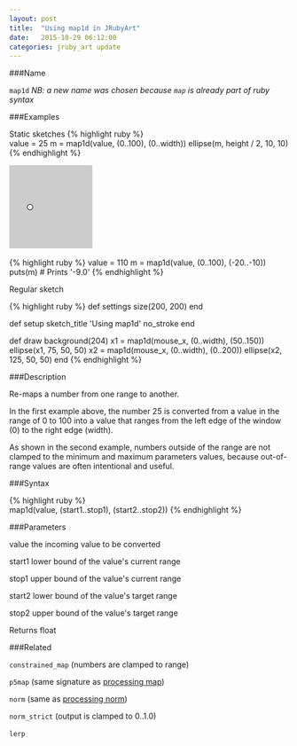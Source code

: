 ```yaml
---
layout: post
title:  "Using map1d in JRubyArt"
date:   2015-10-29 06:12:00
categories: jruby_art update
---
```


###Name

`map1d` _NB: a new name was chosen because `map` is already part of ruby syntax_

###Examples

Static sketches
{% highlight ruby %}	
value = 25
m = map1d(value, (0..100), (0..width))
ellipse(m, height / 2, 10, 10)
{% endhighlight %}

<img src="/assets/map1d.png" />

{% highlight ruby %}
value = 110
m = map1d(value, (0..100), (-20..-10))
puts(m)  # Prints '-9.0'
{% endhighlight %}


Regular sketch

{% highlight ruby %}
def settings
  size(200, 200)
end

def setup
  sketch_title 'Using map1d'
  no_stroke
end

def draw
  background(204)
  x1 = map1d(mouse_x, (0..width), (50..150))
  ellipse(x1, 75, 50, 50)
  x2 = map1d(mouse_x, (0..width), (0..200))
  ellipse(x2, 125, 50, 50)
end
{% endhighlight %}

###Description	

Re-maps a number from one range to another.

In the first example above, the number 25 is converted from a value in the range of 0 to 100 into a value that ranges from the left edge of the window (0) to the right edge (width).

As shown in the second example, numbers outside of the range are not clamped to the minimum and maximum parameters values, because out-of-range values are often intentional and useful.

###Syntax

{% highlight ruby %}	
map1d(value, (start1..stop1), (start2..stop2))
{% endhighlight %}

###Parameters
	
value	the incoming value to be converted

start1 lower bound of the value's current range

stop1	upper bound of the value's current range

start2	lower bound of the value's target range

stop2 upper bound of the value's target range

Returns	float

###Related

`constrained_map` (numbers are clamped to range)
	
`p5map` (same signature as [processing map][map])

`norm` (same as [processing norm][norm])

`norm_strict` (output is clamped to 0..1.0)

`lerp`

[norm]:https://processing.org/reference/norm_.html
[map]:https://processing.org/reference/map_.html